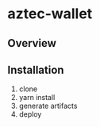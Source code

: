 # aztec-wallet

## Overview

## Installation

1. clone
2. yarn install
3. generate artifacts
4. deploy
